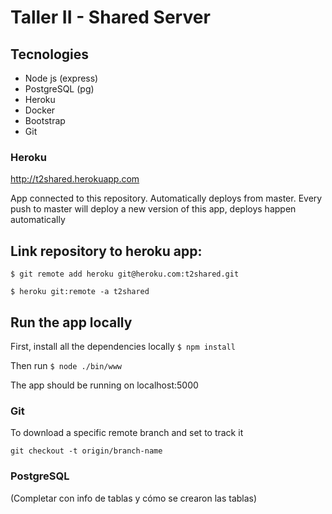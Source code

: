# Taller II - Shared Server

## Tecnologies

- Node js (express)
- PostgreSQL (pg)
- Heroku
- Docker
- Bootstrap
- Git

### Heroku

http://t2shared.herokuapp.com

App connected to this repository.
Automatically deploys from master.
Every push to master will deploy a new version of this app, deploys happen automatically

Link repository to heroku app:
-----------------------------

`$ git remote add heroku git@heroku.com:t2shared.git`

`$ heroku git:remote -a t2shared`

Run the app locally
-------------------
First, install all the dependencies locally
`$ npm install`

Then run
`$ node ./bin/www`

The app should be running on localhost:5000

### Git

To download a specific remote branch and set to track it

`git checkout -t origin/branch-name`

### PostgreSQL

(Completar con info de tablas y cómo se crearon las tablas)
